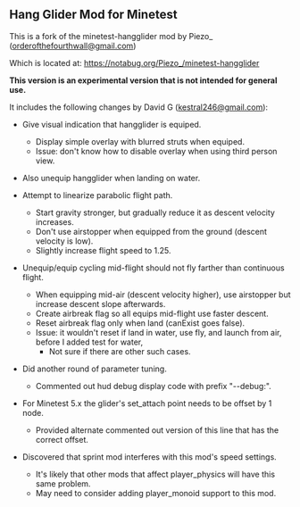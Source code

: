 Hang Glider Mod for Minetest
----------------------------
This is a fork of the minetest-hangglider mod by Piezo_ (orderofthefourthwall@gmail.com)

Which is located at:
    <https://notabug.org/Piezo_/minetest-hangglider>

**This version is an experimental version that is not intended for general use.**

It includes the following changes by David G (kestral246@gmail.com):

- Give visual indication that hangglider is equiped.
    - Display simple overlay with blurred struts when equiped.
    - Issue: don't know how to disable overlay when using third person view.

- Also unequip hangglider when landing on water.

- Attempt to linearize parabolic flight path.
    - Start gravity stronger, but gradually reduce it as descent velocity increases.
    - Don't use airstopper when equipped from the ground (descent velocity is low).
    - Slightly increase flight speed to 1.25.

- Unequip/equip cycling mid-flight should not fly farther than continuous flight.
    - When equipping mid-air (descent velocity higher), use airstopper but increase descent slope afterwards.
    - Create airbreak flag so all equips mid-flight use faster descent.
    - Reset airbreak flag only when land (canExist goes false).
    - Issue: it wouldn't reset if land in water, use fly, and launch from air, before I added test for water,
        - Not sure if there are other such cases.

- Did another round of parameter tuning.
    - Commented out hud debug display code with prefix "--debug:".

- For Minetest 5.x the glider's set_attach point needs to be offset by 1 node.
    - Provided alternate commented out version of this line that has the correct offset.

- Discovered that sprint mod interferes with this mod's speed settings.
    - It's likely that other mods that affect player_physics will have this same problem.
    - May need to consider adding player_monoid support to this mod.
